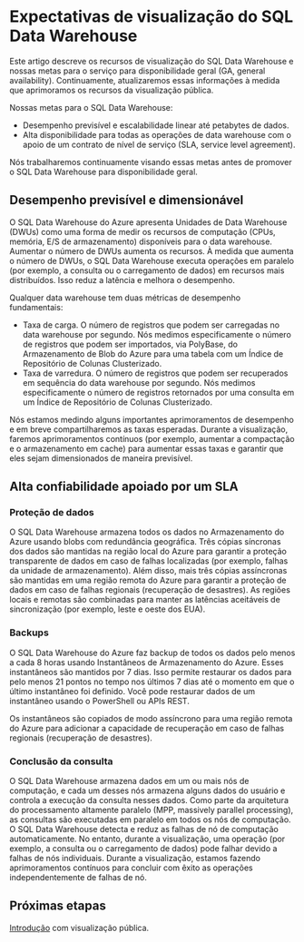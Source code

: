<properties
   pageTitle="Expectativas de visualização do SQL Data Warehouse | Microsoft Azure"
   description="Resumo dos recursos da visualização pública e nossas metas para disponibilidade geral do SQL Data Warehouse."
   services="sql-data-warehouse"
   documentationCenter="NA"
   authors="happynicolle"
   manager="barbkess"
   editor=""/>

<tags
   ms.service="sql-data-warehouse"
   ms.devlang="NA"
   ms.topic="get-started-article"
   ms.tgt_pltfrm="NA"
   ms.workload="data-services"
   ms.date="04/12/2016"
   ms.author="mausher;barbkess;sonyama;nicw"/>

# Expectativas de visualização do SQL Data Warehouse

Este artigo descreve os recursos de visualização do SQL Data Warehouse e nossas metas para o serviço para disponibilidade geral (GA, general availability). Continuamente, atualizaremos essas informações à medida que aprimoramos os recursos da visualização pública.

Nossas metas para o SQL Data Warehouse:

- Desempenho previsível e escalabilidade linear até petabytes de dados.
- Alta disponibilidade para todas as operações de data warehouse com o apoio de um contrato de nível de serviço (SLA, service level agreement).

Nós trabalharemos continuamente visando essas metas antes de promover o SQL Data Warehouse para disponibilidade geral.

## Desempenho previsível e dimensionável

O SQL Data Warehouse do Azure apresenta Unidades de Data Warehouse (DWUs) como uma forma de medir os recursos de computação (CPUs, memória, E/S de armazenamento) disponíveis para o data warehouse. Aumentar o número de DWUs aumenta os recursos. À medida que aumenta o número de DWUs, o SQL Data Warehouse executa operações em paralelo (por exemplo, a consulta ou o carregamento de dados) em recursos mais distribuídos. Isso reduz a latência e melhora o desempenho.

Qualquer data warehouse tem duas métricas de desempenho fundamentais:

- Taxa de carga. O número de registros que podem ser carregadas no data warehouse por segundo. Nós medimos especificamente o número de registros que podem ser importados, via PolyBase, do Armazenamento de Blob do Azure para uma tabela com um Índice de Repositório de Colunas Clusterizado.
- Taxa de varredura. O número de registros que podem ser recuperados em sequência do data warehouse por segundo. Nós medimos especificamente o número de registros retornados por uma consulta em um Índice de Repositório de Colunas Clusterizado.


Nós estamos medindo alguns importantes aprimoramentos de desempenho e em breve compartilharemos as taxas esperadas. Durante a visualização, faremos aprimoramentos contínuos (por exemplo, aumentar a compactação e o armazenamento em cache) para aumentar essas taxas e garantir que eles sejam dimensionados de maneira previsível.


## Alta confiabilidade apoiado por um SLA

### Proteção de dados

O SQL Data Warehouse armazena todos os dados no Armazenamento do Azure usando blobs com redundância geográfica. Três cópias síncronas dos dados são mantidas na região local do Azure para garantir a proteção transparente de dados em caso de falhas localizadas (por exemplo, falhas da unidade de armazenamento). Além disso, mais três cópias assíncronas são mantidas em uma região remota do Azure para garantir a proteção de dados em caso de falhas regionais (recuperação de desastres). As regiões locais e remotas são combinadas para manter as latências aceitáveis de sincronização (por exemplo, leste e oeste dos EUA).


### Backups

O SQL Data Warehouse do Azure faz backup de todos os dados pelo menos a cada 8 horas usando Instantâneos de Armazenamento do Azure. Esses instantâneos são mantidos por 7 dias. Isso permite restaurar os dados para pelo menos 21 pontos no tempo nos últimos 7 dias até o momento em que o último instantâneo foi definido. Você pode restaurar dados de um instantâneo usando o PowerShell ou APIs REST.

Os instantâneos são copiados de modo assíncrono para uma região remota do Azure para adicionar a capacidade de recuperação em caso de falhas regionais (recuperação de desastres).


### Conclusão da consulta

O SQL Data Warehouse armazena dados em um ou mais nós de computação, e cada um desses nós armazena alguns dados do usuário e controla a execução da consulta nesses dados. Como parte da arquitetura do processamento altamente paralelo (MPP, massively parallel processing), as consultas são executadas em paralelo em todos os nós de computação. O SQL Data Warehouse detecta e reduz as falhas de nó de computação automaticamente. No entanto, durante a visualização, uma operação (por exemplo, a consulta ou o carregamento de dados) pode falhar devido a falhas de nós individuais. Durante a visualização, estamos fazendo aprimoramentos contínuos para concluir com êxito as operações independentemente de falhas de nó.


## Próximas etapas

[Introdução][] com visualização pública.

<!--Image references-->

<!--Article references-->
[Introdução]: ./sql-data-warehouse-get-started-provision.md

<!--MSDN references-->

<!--Other Web references-->

<!---HONumber=AcomDC_0413_2016-->